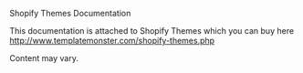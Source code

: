 Shopify Themes Documentation

This documentation is attached to Shopify Themes which you can buy here http://www.templatemonster.com/shopify-themes.php

Content may vary.